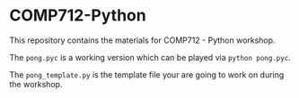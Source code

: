 # COMP712-Python

This repository contains the materials for COMP712 - Python workshop.

The `pong.pyc` is a working version which can be played via `python pong.pyc`.

The `pong_template.py` is the template file your are going to work on during the workshop.

